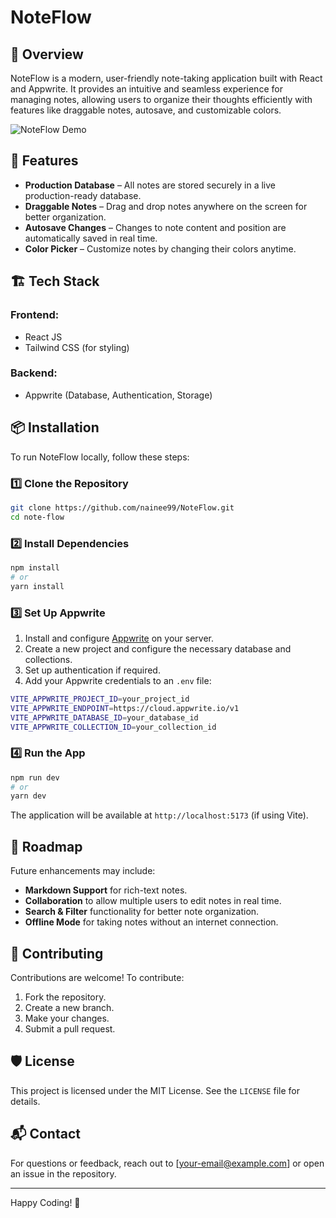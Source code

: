 # NoteFlow

## 📝 Overview

NoteFlow is a modern, user-friendly note-taking application built with React and Appwrite. It provides an intuitive and seamless experience for managing notes, allowing users to organize their thoughts efficiently with features like draggable notes, autosave, and customizable colors.

![NoteFlow Demo](demo.gif)

## 🚀 Features

- **Production Database** – All notes are stored securely in a live production-ready database.
- **Draggable Notes** – Drag and drop notes anywhere on the screen for better organization.
- **Autosave Changes** – Changes to note content and position are automatically saved in real time.
- **Color Picker** – Customize notes by changing their colors anytime.

## 🏗️ Tech Stack

### Frontend:

- React JS
- Tailwind CSS (for styling)

### Backend:

- Appwrite (Database, Authentication, Storage)

## 📦 Installation

To run NoteFlow locally, follow these steps:

### 1️⃣ Clone the Repository

```sh
git clone https://github.com/nainee99/NoteFlow.git
cd note-flow
```

### 2️⃣ Install Dependencies

```sh
npm install
# or
yarn install
```

### 3️⃣ Set Up Appwrite

1. Install and configure [Appwrite](https://appwrite.io/docs/installation) on your server.
2. Create a new project and configure the necessary database and collections.
3. Set up authentication if required.
4. Add your Appwrite credentials to an `.env` file:

```sh
VITE_APPWRITE_PROJECT_ID=your_project_id
VITE_APPWRITE_ENDPOINT=https://cloud.appwrite.io/v1
VITE_APPWRITE_DATABASE_ID=your_database_id
VITE_APPWRITE_COLLECTION_ID=your_collection_id
```

### 4️⃣ Run the App

```sh
npm run dev
# or
yarn dev
```

The application will be available at `http://localhost:5173` (if using Vite).

## 📌 Roadmap

Future enhancements may include:

- **Markdown Support** for rich-text notes.
- **Collaboration** to allow multiple users to edit notes in real time.
- **Search & Filter** functionality for better note organization.
- **Offline Mode** for taking notes without an internet connection.

## 🤝 Contributing

Contributions are welcome! To contribute:

1. Fork the repository.
2. Create a new branch.
3. Make your changes.
4. Submit a pull request.

## 🛡️ License

This project is licensed under the MIT License. See the `LICENSE` file for details.

## 📬 Contact

For questions or feedback, reach out to [your-email@example.com] or open an issue in the repository.

---

Happy Coding! 🚀

